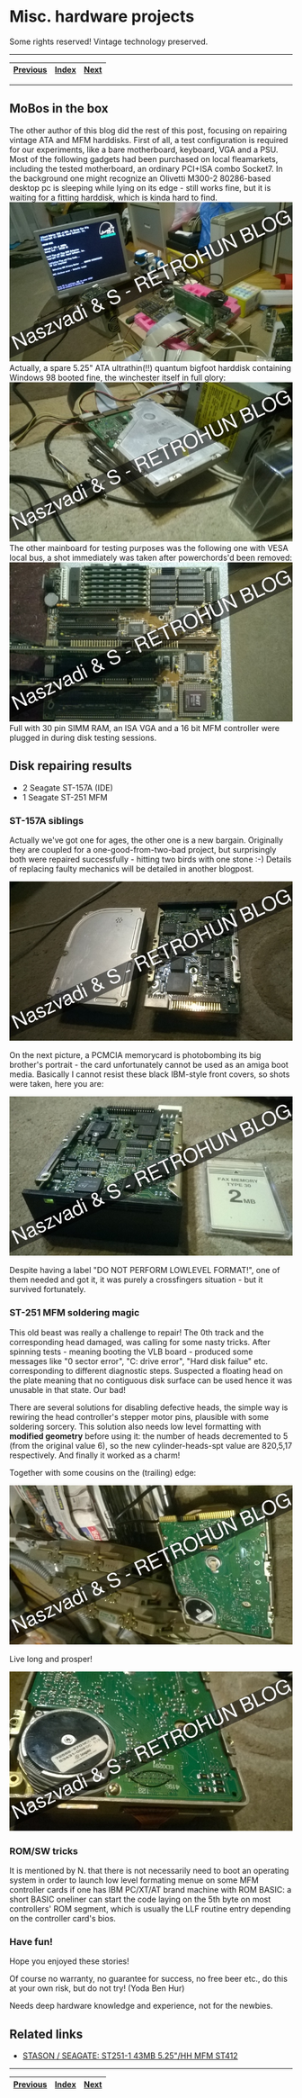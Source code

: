 # Misc. hardware projects
Some rights reserved! Vintage technology preserved.

---

[Previous](../xenixtales) | [Index](../../../../) | [Next](../aixps2part2)
--- | --- | ---

---

## MoBos in the box

The other author of this blog did the rest of this post, focusing on repairing vintage ATA and MFM harddisks. First of all, a test configuration is required for our experiments, like a bare motherboard, keyboard, VGA and a PSU.
Most of the following gadgets had been purchased on local fleamarkets, including the tested motherboard, an ordinary PCI+ISA combo Socket7. In the background one might recognize an Olivetti M300-2 80286-based desktop pc is sleeping while lying on its edge - still works fine, but it is waiting for a fitting harddisk, which is kinda hard to find.
![P1 motherboard](p1motherboard.jpg)
Actually, a spare 5.25" ATA ultrathin(!!) quantum bigfoot harddisk containing Windows 98 booted fine, the winchester itself in full glory:
![Quantum 5.25" flatdrive](quantum525.jpg)
The other mainboard for testing purposes was the following one with VESA local bus, a shot immediately was taken after powerchords'd been removed:
![lokolbasz](lokolbasz.jpg)
Full with 30 pin SIMM RAM, an ISA VGA and a 16 bit MFM controller were plugged in during disk testing sessions.

## Disk repairing results

- 2 Seagate ST-157A (IDE)
- 1 Seagate ST-251 MFM

### ST-157A siblings

Actually we've got one for ages, the other one is a new bargain. Originally they are coupled for a one-good-from-two-bad project, but surprisingly both were repaired successfully - hitting two birds with one stone :-) Details of replacing faulty mechanics will be detailed in another blogpost.

![Happy ST-157As](twost157a.jpg)

On the next picture, a PCMCIA memorycard is photobombing its big brother's portrait - the card unfortunately cannot be used as an amiga boot media. Basically I cannot resist these black IBM-style front covers, so shots were taken, here you are:

![ST-157A and PCMCIA memory card](st157aandpcmciamem.jpg)

Despite having a label "DO NOT PERFORM LOWLEVEL FORMAT!", one of them needed and got it, it was purely a crossfingers situation - but it survived fortunately.

### ST-251 MFM soldering magic

This old beast was really a challenge to repair! The 0th track and the corresponding head damaged, was calling for some nasty tricks. After spinning tests - meaning booting the VLB board - produced some messages like "0 sector error", "C: drive error", "Hard disk failue" etc. corresponding to different diagnostic steps. Suspected a floating head on the plate meaning that no contiguous disk surface can be used hence it was unusable in that state. Our bad!

There are several solutions for disabling defective heads, the simple way is rewiring the head controller's stepper motor pins, plausible with some soldering sorcery. This solution also needs low level formatting with **modified geometry** before using it: the number of heads decremented to 5 (from the original value 6), so the new cylinder-heads-spt value are 820,5,17 respectively. And finally it worked as a charm!

Together with some cousins on the (trailing) edge:

![Seagate ST-251 figA](st251fig1.jpg)

Live long and prosper!

![Seagate ST-251 figB](st251fig2.jpg)

### ROM/SW tricks

It is mentioned by N. that there is not necessarily need to boot an operating system in order to launch low level formating menue on some MFM controller cards if one has IBM PC/XT/AT brand machine with ROM BASIC: a short BASIC oneliner can start the code laying on the 5th byte on most controllers' ROM segment, which is usually the LLF routine entry depending on the controller card's bios.

### Have fun!

Hope you enjoyed these stories!

Of course no warranty, no guarantee for success, no free beer etc., do this at your own risk, but do not try! (Yoda Ben Hur)

Needs deep hardware knowledge and experience, not for the newbies.

## Related links

- [STASON / SEAGATE: ST251-1 43MB 5.25"/HH MFM ST412 ](
  https://stason.org/TULARC/pc/hard-drives-hdd/seagate/ST251-1-43MB-5-25-HH-MFM-ST412.html )

---

[Previous](../xenixtales) | [Index](../../../../) | [Next](../aixps2part2)
--- | --- | ---
